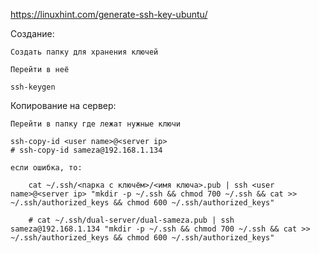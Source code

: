 https://linuxhint.com/generate-ssh-key-ubuntu/

Создание:

    Создать папку для хранения ключей

    Перейти в неё

    ssh-keygen

Копирование на сервер:

    Перейти в папку где лежат нужные ключи

    ssh-copy-id <user name>@<server ip>
    # ssh-copy-id sameza@192.168.1.134
    
    если ошибка, то:

        cat ~/.ssh/<парка с ключём>/<имя ключа>.pub | ssh <user name>@<server ip> "mkdir -p ~/.ssh && chmod 700 ~/.ssh && cat >> ~/.ssh/authorized_keys && chmod 600 ~/.ssh/authorized_keys"

        # cat ~/.ssh/dual-server/dual-sameza.pub | ssh sameza@192.168.1.134 "mkdir -p ~/.ssh && chmod 700 ~/.ssh && cat >> ~/.ssh/authorized_keys && chmod 600 ~/.ssh/authorized_keys"